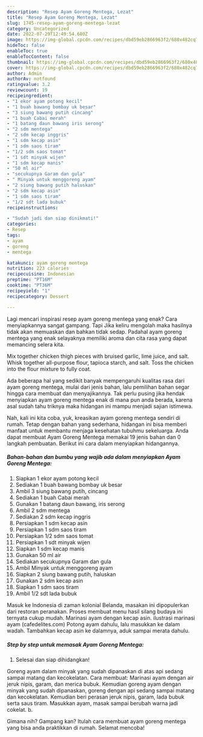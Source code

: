 ```yaml
---
description: "Resep Ayam Goreng Mentega, Lezat"
title: "Resep Ayam Goreng Mentega, Lezat"
slug: 1745-resep-ayam-goreng-mentega-lezat
category: Uncategorized
date: 2022-07-29T12:49:54.680Z
image: https://img-global.cpcdn.com/recipes/dbd59eb2866963f2/680x482cq70/ayam-goreng-mentega-foto-resep-utama.jpg
hideToc: false
enableToc: true
enableTocContent: false
thumbnail: https://img-global.cpcdn.com/recipes/dbd59eb2866963f2/680x482cq70/ayam-goreng-mentega-foto-resep-utama.jpg
cover: https://img-global.cpcdn.com/recipes/dbd59eb2866963f2/680x482cq70/ayam-goreng-mentega-foto-resep-utama.jpg
author: Admin
authorAv: notfound
ratingvalue: 3.2
reviewcount: 19
recipeingredient:
- "1 ekor ayam potong kecil"
- "1 buah bawang bombay uk besar"
- "3 siung bawang putih cincang"
- "1 buah Cabai merah"
- "1 batang daun bawang iris serong"
- "2 sdm mentega"
- "2 sdm kecap inggris"
- "1 sdm kecap asin"
- "1 sdm saos tiram"
- "1/2 sdm saos tomat"
- "1 sdt minyak wijen"
- "1 sdm kecap manis"
- "50 ml air"
- "secukupnya Garam dan gula"
- " Minyak untuk menggoreng ayam"
- "2 siung bawang putih haluskan"
- "2 sdm kecap asin"
- "1 sdm saos tiram"
- "1/2 sdt lada bubuk"
recipeinstructions:

- "Sudah jadi dan siap dinikmati!"
categories:
- Resep
tags:
- ayam
- goreng
- mentega

katakunci: ayam goreng mentega 
nutrition: 223 calories
recipecuisine: Indonesian
preptime: "PT16M"
cooktime: "PT36M"
recipeyield: "1"
recipecategory: Dessert

---
```



Lagi mencari inspirasi resep ayam goreng mentega yang enak? Cara menyiapkannya sangat gampang. Tapi Jika keliru mengolah maka hasilnya tidak akan memuaskan dan bahkan tidak sedap. Padahal ayam goreng mentega yang enak selayaknya memiliki aroma dan cita rasa yang dapat memancing selera kita.


Mix together chicken thigh pieces with bruised garlic, lime juice, and salt. Whisk together all-purpose flour, tapioca starch, and salt. Toss the chicken into the flour mixture to fully coat.

Ada beberapa hal yang sedikit banyak mempengaruhi kualitas rasa dari ayam goreng mentega, mulai dari jenis bahan, lalu pemilihan bahan segar hingga cara membuat dan menyajikannya. Tak perlu pusing jika hendak menyiapkan ayam goreng mentega enak di mana pun anda berada, karena asal sudah tahu triknya maka hidangan ini mampu menjadi sajian istimewa.


Nah, kali ini kita coba, yuk, kreasikan ayam goreng mentega sendiri di rumah. Tetap dengan bahan yang sederhana, hidangan ini bisa memberi manfaat untuk membantu menjaga kesehatan tubuhmu sekeluarga. Anda dapat membuat Ayam Goreng Mentega memakai 19 jenis bahan dan 0 langkah pembuatan. Berikut ini cara dalam menyiapkan hidangannya.

<!--inarticleads1-->

##### Bahan-bahan dan bumbu yang wajib ada dalam menyiapkan Ayam Goreng Mentega:

1. Siapkan 1 ekor ayam potong kecil
1. Sediakan 1 buah bawang bombay uk besar
1. Ambil 3 siung bawang putih, cincang
1. Sediakan 1 buah Cabai merah
1. Gunakan 1 batang daun bawang, iris serong
1. Ambil 2 sdm mentega
1. Sediakan 2 sdm kecap inggris
1. Persiapkan 1 sdm kecap asin
1. Persiapkan 1 sdm saos tiram
1. Persiapkan 1/2 sdm saos tomat
1. Persiapkan 1 sdt minyak wijen
1. Siapkan 1 sdm kecap manis
1. Gunakan 50 ml air
1. Sediakan secukupnya Garam dan gula
1. Ambil  Minyak untuk menggoreng ayam
1. Siapkan 2 siung bawang putih, haluskan
1. Gunakan 2 sdm kecap asin
1. Siapkan 1 sdm saos tiram
1. Ambil 1/2 sdt lada bubuk


Masuk ke Indonesia di zaman kolonial Belanda, masakan ini dipopulerkan dari restoran peranakan. Proses membuat menu hasil silang budaya ini ternyata cukup mudah. Marinasi ayam dengan kecap asin. ilustrasi marinasi ayam (cafedelites.com) Potong ayam dahulu, lalu masukkan ke dalam wadah. Tambahkan kecap asin ke dalamnya, aduk sampai merata dahulu. 

<!--inarticleads2-->

##### Step by step untuk memasak Ayam Goreng Mentega:


1. Selesai dan siap dihidangkan!

Goreng ayam dalam minyak yang sudah dipanaskan di atas api sedang sampai matang dan kecokelatan. Cara membuat: Marinasi ayam dengan air jeruk nipis, garam, dan merica bubuk. Kemudian goreng ayam dengan minyak yang sudah dipanaskan, goreng dengan api sedang sampai matang dan kecokelatan. Kemudian beri perasan jeruk nipis, garam, lada bubuk serta saus tiram. Masukkan ayam, masak sampai berubah warna jadi cokelat. b. 

Gimana nih? Gampang kan? Itulah cara membuat ayam goreng mentega yang bisa anda praktikkan di rumah. Selamat mencoba!
